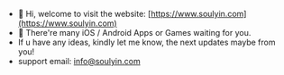 - 👋 Hi, welcome to visit the website: [https://www.soulyin.com](https://www.soulyin.com)
- 🌱 There're many iOS / Android Apps or Games waiting for you.
- If u have any ideas, kindly let me know, the next updates maybe from you!
- support email: info@soulyin.com
<!---
gzqyl/gzqyl is a ✨ special ✨ repository because its `README.md` (this file) appears on your GitHub profile.
You can click the Preview link to take a look at your changes.
--->
